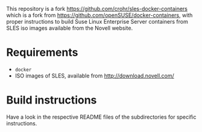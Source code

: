 This repository is a fork https://github.com/crohr/sles-docker-containers which
is a fork from  https://github.com/openSUSE/docker-containers, with proper
instructions to build Suse Linux Enterprise Server containers from SLES iso
images available from the Novell website.

# Requirements

* `docker`
* ISO images of SLES, available from <http://download.novell.com/>

# Build instructions

Have a look in the respective README files of the subdirectories for specific instructions.
